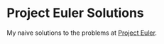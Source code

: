 Project Euler Solutions
===

My naive solutions to the problems at [Project Euler](http://projecteuler.net/).
